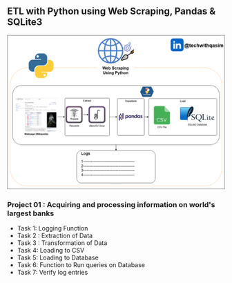 ## ETL with Python using Web Scraping, Pandas & SQLite3

![etl-with-python](./etl-python-architecture-1.png)

### Project 01 : Acquiring and processing information on world's largest banks

- Task 1: Logging Function
- Task 2 : Extraction of Data
- Task 3 : Transformation of Data
- Task 4: Loading to CSV
- Task 5: Loading to Database
- Task 6: Function to Run queries on Database
- Task 7: Verify log entries
